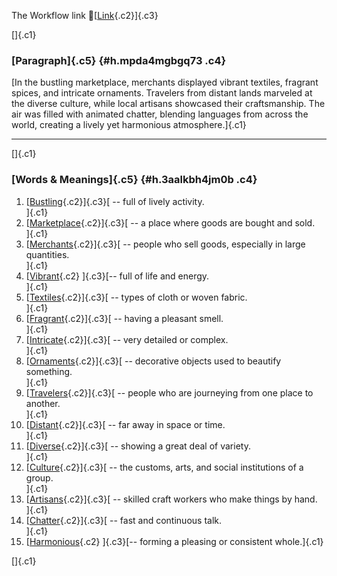 The Workflow link
👏[[Link](https://www.google.com/url?q=http://www.google.com&sa=D&source=editors&ust=1761005928529364&usg=AOvVaw3tTT0Zp9RU5G0ohkA--54G){.c2}]{.c3}

[]{.c1}

### [Paragraph]{.c5} {#h.mpda4mgbgq73 .c4}

[In the bustling marketplace, merchants displayed vibrant textiles,
fragrant spices, and intricate ornaments. Travelers from distant lands
marveled at the diverse culture, while local artisans showcased their
craftsmanship. The air was filled with animated chatter, blending
languages from across the world, creating a lively yet harmonious
atmosphere.]{.c1}

------------------------------------------------------------------------

[]{.c1}

### [Words & Meanings]{.c5} {#h.3aalkbh4jm0b .c4}

1.  [[Bustling](https://www.google.com/url?q=http://www.google.com&sa=D&source=editors&ust=1761005928530852&usg=AOvVaw1sXF_J-GfJgyeMIsS_KUvu){.c2}]{.c3}[ --
    full of lively activity.\
    ]{.c1}
2.  [[Marketplace](https://www.google.com/url?q=http://www.google.com&sa=D&source=editors&ust=1761005928531109&usg=AOvVaw0wlY6-Uqs294TcZiBSVSxQ){.c2}]{.c3}[ --
    a place where goods are bought and sold.\
    ]{.c1}
3.  [[Merchants](https://www.google.com/url?q=http://www.google.com&sa=D&source=editors&ust=1761005928531421&usg=AOvVaw1AzlG6fU6M4exJBq7y1tox){.c2}]{.c3}[ --
    people who sell goods, especially in large quantities.\
    ]{.c1}
4.  [[Vibrant](https://www.google.com/url?q=http://www.google.com&sa=D&source=editors&ust=1761005928531673&usg=AOvVaw3nsdJI2UFa3XF2RlQpUmE0){.c2}
    ]{.c3}[-- full of life and energy.\
    ]{.c1}
5.  [[Textiles](https://www.google.com/url?q=http://www.google.com&sa=D&source=editors&ust=1761005928531861&usg=AOvVaw2R3DxFeiAx4kznNG7hKpZH){.c2}]{.c3}[ --
    types of cloth or woven fabric.\
    ]{.c1}
6.  [[Fragrant](https://www.google.com/url?q=http://www.google.com&sa=D&source=editors&ust=1761005928532056&usg=AOvVaw1JKJJ13JBoGRQR_BYTCGyr){.c2}]{.c3}[ --
    having a pleasant smell.\
    ]{.c1}
7.  [[Intricate](https://www.google.com/url?q=http://www.google.com&sa=D&source=editors&ust=1761005928532489&usg=AOvVaw12YtJAqe-0SbphT3H2D-A5){.c2}]{.c3}[ --
    very detailed or complex.\
    ]{.c1}
8.  [[Ornaments](https://www.google.com/url?q=http://www.google.com&sa=D&source=editors&ust=1761005928532824&usg=AOvVaw1kHZ8oGQjN5wFiM0e25caJ){.c2}]{.c3}[ --
    decorative objects used to beautify something.\
    ]{.c1}
9.  [[Travelers](https://www.google.com/url?q=http://www.google.com&sa=D&source=editors&ust=1761005928533073&usg=AOvVaw3mpVaR8petFoZA763You6p){.c2}]{.c3}[ --
    people who are journeying from one place to another.\
    ]{.c1}
10. [[Distant](https://www.google.com/url?q=http://www.google.com&sa=D&source=editors&ust=1761005928533317&usg=AOvVaw2PBO_ke0DuBZjvAtFLTDlv){.c2}]{.c3}[ --
    far away in space or time.\
    ]{.c1}
11. [[Diverse](https://www.google.com/url?q=http://www.google.com&sa=D&source=editors&ust=1761005928533567&usg=AOvVaw01eiuCD4zr4k7DGwm9IOwM){.c2}]{.c3}[ --
    showing a great deal of variety.\
    ]{.c1}
12. [[Culture](https://www.google.com/url?q=http://www.google.com&sa=D&source=editors&ust=1761005928533879&usg=AOvVaw3u5Mwy4_Ht-UEE6cm-BhU8){.c2}]{.c3}[ --
    the customs, arts, and social institutions of a group.\
    ]{.c1}
13. [[Artisans](https://www.google.com/url?q=http://www.google.com&sa=D&source=editors&ust=1761005928534132&usg=AOvVaw3ZdxgJBa2E34h87ZbU3Zyt){.c2}]{.c3}[ --
    skilled craft workers who make things by hand.\
    ]{.c1}
14. [[Chatter](https://www.google.com/url?q=http://www.google.com&sa=D&source=editors&ust=1761005928534363&usg=AOvVaw1J81QL84-4yLicoZ2CpJ-i){.c2}]{.c3}[ --
    fast and continuous talk.\
    ]{.c1}
15. [[Harmonious](https://www.google.com/url?q=http://www.google.com&sa=D&source=editors&ust=1761005928534561&usg=AOvVaw1UMqxD_c4lqjiKQHFyojTU){.c2}
    ]{.c3}[-- forming a pleasing or consistent whole.]{.c1}

[]{.c1}
